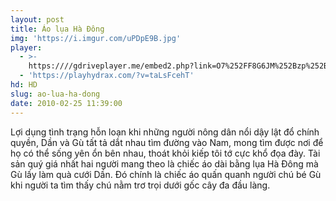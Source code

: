 ```yaml
---
layout: post
title: Áo lụa Hà Đông
img: 'https://i.imgur.com/uPDpE9B.jpg'
player:
  - >-
    https:////gdriveplayer.me/embed2.php?link=O7%252FF8G6JM%252Bzp%252BXdTNGa8%252BApswNVXWFGCQXRBgPaq3M8Uk8dtlhJgCzmOlbg14%252By%252Fwo9h1U9esgpIHOq%252F8M6ZI0avfEibu3JUJSz9q1wbj04KiojhCBy%252BelMuvBReGnRKVXga159X%252Fj57Vm66X5tb47c4nLKt26qwEfy71ZLFgPHjqnHyEu75RiyJ84jSsejqZBU%252FCF5SIKlgsHmsiXKPop
  - 'https://playhydrax.com/?v=taLsFcehT'
hd: HD
slug: ao-lua-ha-dong
date: 2010-02-25 11:39:00
---
```

Lợi dụng tình trạng hỗn loạn khi những người nông dân nổi dậy lật đổ chính quyền, Dần và Gù tất tả dắt nhau tìm đường vào Nam, mong tìm được nơi để họ có thể sống yên ổn bên nhau, thoát khỏi kiếp tôi tớ cực khổ đọa đày. Tài sản quý giá nhất hai người mang theo là chiếc áo dài bằng lụa Hà Đông mà Gù lấy làm quà cưới Dần. Đó chính là chiếc áo quấn quanh người chú bé Gù khi người ta tìm thấy chú nằm trơ trọi dưới gốc cây đa đầu làng.
